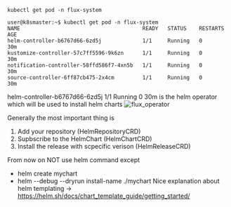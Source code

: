 ```
kubectl get pod -n flux-system

user@k8smaster:~$ kubectl get pod -n flux-system
NAME                                       READY   STATUS    RESTARTS   AGE
helm-controller-b6767d66-6zd5j             1/1     Running   0          30m
kustomize-controller-57c7ff5596-9k6zn      1/1     Running   0          30m
notification-controller-58ffd586f7-4xn5b   1/1     Running   0          30m
source-controller-6ff87cb475-2x4cm         1/1     Running   0          30m
```


helm-controller-b6767d66-6zd5j             1/1     Running   0          30m
is the helm operator which will be used to install helm charts
![flux_operator](https://fluxcd.io/img/helm-controller.png)

Generally the most important thing is
1. Add your repository (HelmRepositoryCRD)
2. Supbscribe to the HelmChart (HelmChartCRD)
3. Install the release with scpecific verison (HelmReleaseCRD)

From now on NOT use helm command except
- helm create mychart
- helm --debug --dryrun install-name ./mychart
Nice explanation about helm templating -> https://helm.sh/docs/chart_template_guide/getting_started/

